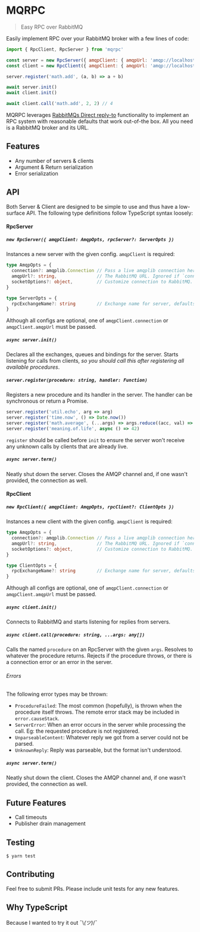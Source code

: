 # MQRPC

> Easy RPC over RabbitMQ

Easily implement RPC over your RabbitMQ broker with a few lines of code:

```javascript
import { RpcClient, RpcServer } from 'mqrpc'

const server = new RpcServer({ amqpClient: { amqpUrl: 'amqp://localhost '} })
const client = new RpcClient({ amqpClient: { amqpUrl: 'amqp://localhost '} })

server.register('math.add', (a, b) => a + b)

await server.init()
await client.init()

await client.call('math.add', 2, 2) // 4
```

MQRPC leverages [RabbitMQs Direct reply-to](https://www.rabbitmq.com/direct-reply-to.html) functionality to implement an RPC system with reasonable defaults that work out-of-the box. All you need is a RabbitMQ broker and its URL.

## Features

* Any number of servers & clients
* Argument & Return serialization
* Error serialization

## API

Both Server & Client are designed to be simple to use and thus have a low-surface API. The following type definitions follow TypeScript syntax loosely:

#### RpcServer

##### `new RpcServer({ amqpClient: AmqpOpts, rpcServer?: ServerOpts })`

Instances a new server with the given config. `amqpClient` is required:

```typescript
type AmqpOpts = {
  connection?: amqplib.Connection // Pass a live amqplib connection here to re-use it.
  amqpUrl?: string,               // The RabbitMQ URL. Ignored if `connection` is provided.
  socketOptions?: object,         // Customize connection to RabbitMQ.
}

type ServerOpts = {
  rpcExchangeName?: string        // Exchange name for server, defaults to 'mqrpc'.
}
```

Although all configs are optional, one of `amqpClient.connection` or `amqpClient.amqpUrl` must be passed.

##### `async server.init()`

Declares all the exchanges, queues and bindings for the server. Starts listening for calls from clients, _so you should call this after registering all available procedures_.

##### `server.register(procedure: string, handler: Function)`

Registers a new procedure and its handler in the server. The handler can be synchronous or return a Promise.

```javascript
server.register('util.echo', arg => arg)
server.register('time.now', () => Date.now())
server.register('math.average', (...args) => args.reduce((acc, val) => acc + val) / args.length)
server.register('meaning.of.life', async () => 42)
```

`register` should be called before `init` to ensure the server won't receive any unknown calls by clients that are already live.

##### `async server.term()`

Neatly shut down the server. Closes the AMQP channel and, if one wasn't provided, the connection as well.

#### RpcClient

##### `new RpcClient({ amqpClient: AmqpOpts, rpcClient?: ClientOpts })`

Instances a new client with the given config. `amqpClient` is required:

```typescript
type AmqpOpts = {
  connection?: amqplib.Connection // Pass a live amqplib connection here to re-use it.
  amqpUrl?: string,               // The RabbitMQ URL. Ignored if `connection` is provided.
  socketOptions?: object,         // Customize connection to RabbitMQ.
}

type ClientOpts = {
  rpcExchangeName?: string        // Exchange name for server, defaults to 'mqrpc'.
}
```

Although all configs are optional, one of `amqpClient.connection` or `amqpClient.amqpUrl` must be passed.

##### `async client.init()`

Connects to RabbitMQ and starts listening for replies from servers.

##### `async client.call(procedure: string, ...args: any[])`

Calls the named `procedure` on an RpcServer with the given `args`. Resolves to whatever the procedure returns. Rejects if the procedure throws, or there is a connection error or an error in the server.

###### Errors

The following error types may be thrown:

* `ProcedureFailed`: The most common (hopefully), is thrown when the procedure itself throws. The remote error stack may be included in `error.causeStack`.
* `ServerError`: When an error occurs in the server while processing the call. Eg: the requested procedure is not registered.
* `UnparseableContent`: Whatever reply we got from a server could not be parsed.
* `UnknownReply`: Reply was parseable, but the format isn't understood.

##### `async server.term()`

Neatly shut down the client. Closes the AMQP channel and, if one wasn't provided, the connection as well.

## Future Features

* Call timeouts
* Publisher drain management

## Testing

`$ yarn test`

## Contributing

Feel free to submit PRs. Please include unit tests for any new features.

## Why TypeScript

Because I wanted to try it out ¯\\_(ツ)_/¯
